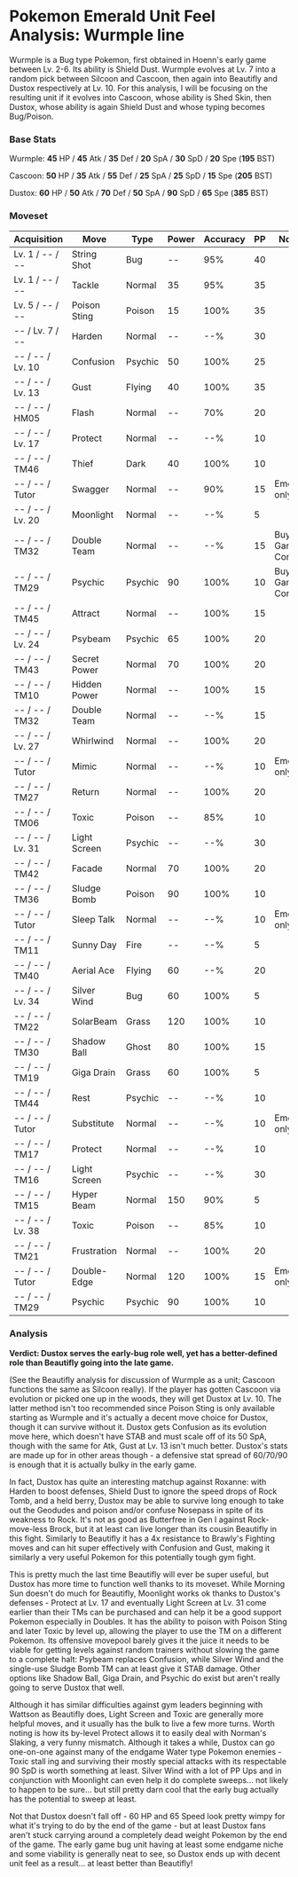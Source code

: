 # Pokemon Emerald Unit Feel Analysis: Wurmple line

Wurmple is a Bug type Pokemon, first obtained in Hoenn's early game between Lv. 2-6. Its ability is Shield Dust. Wurmple evolves at Lv. 7 into a random pick between Silcoon and Cascoon, then again into Beautifly and Dustox respectively at Lv. 10. For this analysis, I will be focusing on the resulting unit if it evolves into Cascoon, whose ability is Shed Skin, then Dustox, whose ability is again Shield Dust and whose typing becomes Bug/Poison. 

### Base Stats

Wurmple: **45** HP / **45** Atk / **35** Def / **20** SpA / **30** SpD / **20** Spe (**195** BST)

Cascoon: **50** HP / **35** Atk / **55** Def / **25** SpA / **25** SpD / **15** Spe (**205** BST)

Dustox: **60** HP / **50** Atk / **70** Def / **50** SpA / **90** SpD / **65** Spe (**385** BST)

### Moveset

| Acquisition      | Move         | Type    | Power | Accuracy | PP | Notes              |
|------------------|--------------|---------|-------|----------|----|--------------------|
| Lv. 1 / -- / --  | String Shot  | Bug     | --    | 95%      | 40 |                    |
| Lv. 1 / -- / --  | Tackle       | Normal  | 35    | 95%      | 35 |                    |
| Lv. 5 / -- / --  | Poison Sting | Poison  | 15    | 100%     | 35 |                    |
| -- / Lv. 7 / --  | Harden       | Normal  | --    | --%      | 30 |                    |
| -- / -- / Lv. 10 | Confusion    | Psychic | 50    | 100%     | 25 |                    |
| -- / -- / Lv. 13 | Gust         | Flying  | 40    | 100%     | 35 |                    |
| -- / -- / HM05   | Flash        | Normal  | --    | 70%      | 20 |                    |
| -- / -- / Lv. 17 | Protect      | Normal  | --    | --%      | 10 |                    |
| -- / -- / TM46   | Thief        | Dark    | 40    | 100%     | 10 |                    |
| -- / -- / Tutor  | Swagger      | Normal  | --    | 90%      | 15 | Emerald only       |
| -- / -- / Lv. 20 | Moonlight    | Normal  | --    | --%      | 5  |                    |
| -- / -- / TM32   | Double Team  | Normal  | --    | --%      | 15 | Buy at Game Corner |
| -- / -- / TM29   | Psychic      | Psychic | 90    | 100%     | 10 | Buy at Game Corner |
| -- / -- / TM45   | Attract      | Normal  | --    | 100%     | 15 |                    |
| -- / -- / Lv. 24 | Psybeam      | Psychic | 65    | 100%     | 20 |                    |
| -- / -- / TM43   | Secret Power | Normal  | 70    | 100%     | 20 |                    |
| -- / -- / TM10   | Hidden Power | Normal  | --    | 100%     | 15 |                    |
| -- / -- / TM32   | Double Team  | Normal  | --    | --%      | 15 |                    |
| -- / -- / Lv. 27 | Whirlwind    | Normal  | --    | 100%     | 20 |                    |
| -- / -- / Tutor  | Mimic        | Normal  | --    | --%      | 10 | Emerald only       |
| -- / -- / TM27   | Return       | Normal  | --    | 100%     | 20 |                    |
| -- / -- / TM06   | Toxic        | Poison  | --    | 85%      | 10 |                    |
| -- / -- / Lv. 31 | Light Screen | Psychic | --    | --%      | 30 |                    |
| -- / -- / TM42   | Facade       | Normal  | 70    | 100%     | 20 |                    |
| -- / -- / TM36   | Sludge Bomb  | Poison  | 90    | 100%     | 10 |                    |
| -- / -- / Tutor  | Sleep Talk   | Normal  | --    | --%      | 10 | Emerald only       |
| -- / -- / TM11   | Sunny Day    | Fire    | --    | --%      | 5  |                    |
| -- / -- / TM40   | Aerial Ace   | Flying  | 60    | --%      | 20 |                    |
| -- / -- / Lv. 34 | Silver Wind  | Bug     | 60    | 100%     | 5  |                    |
| -- / -- / TM22   | SolarBeam    | Grass   | 120   | 100%     | 10 |                    |
| -- / -- / TM30   | Shadow Ball  | Ghost   | 80    | 100%     | 15 |                    |
| -- / -- / TM19   | Giga Drain   | Grass   | 60    | 100%     | 5  |                    |
| -- / -- / TM44   | Rest         | Psychic | --    | --%      | 10 |                    |
| -- / -- / Tutor  | Substitute   | Normal  | --    | --%      | 10 | Emerald only       |
| -- / -- / TM17   | Protect      | Normal  | --    | --%      | 10 |                    |
| -- / -- / TM16   | Light Screen | Psychic | --    | --%      | 30 |                    |
| -- / -- / TM15   | Hyper Beam   | Normal  | 150   | 90%      | 5  |                    |
| -- / -- / Lv. 38 | Toxic        | Poison  | --    | 85%      | 10 |                    |
| -- / -- / TM21   | Frustration  | Normal  | --    | 100%     | 20 |                    |
| -- / -- / Tutor  | Double-Edge  | Normal  | 120   | 100%     | 15 | Emerald only       |
| -- / -- / TM29   | Psychic      | Psychic | 90    | 100%     | 10 |                    |

### Analysis

**Verdict: Dustox serves the early-bug role well, yet has a better-defined role than Beautifly going into the late game.**

(See the Beautifly analysis for discussion of Wurmple as a unit; Cascoon functions the same as Silcoon really). If the player has gotten Cascoon via evolution or picked one up in the woods, they will get Dustox at Lv. 10. The latter method isn't too recommended since Poison Sting is only available starting as Wurmple and it's actually a decent move choice for Dustox, though it can survive without it. Dustox gets Confusion as its evolution move here, which doesn't have STAB and must scale off of its 50 SpA, though with the same for Atk, Gust at Lv. 13 isn't much better. Dustox's stats are made up for in other areas though - a defensive stat spread of 60/70/90 is enough that it is actually bulky in the early game. 

In fact, Dustox has quite an interesting matchup against Roxanne: with Harden to boost defenses, Shield Dust to ignore the speed drops of Rock Tomb, and a held berry, Dustox may be able to survive long enough to take out the Geodudes and poison and/or confuse Nosepass in spite of its weakness to Rock. It's not as good as Butterfree in Gen I against Rock-move-less Brock, but it at least can live longer than its cousin Beautifly in this fight. Similarly to Beautifly it has a 4x resistance to Brawly's Fighting moves and can hit super effectively with Confusion and Gust, making it similarly a very useful Pokemon for this potentially tough gym fight. 

This is pretty much the last time Beautifly will ever be super useful, but Dustox has more time to function well thanks to its moveset. While Morning Sun doesn't do much for Beautifly, Moonlight works ok thanks to Dustox's defenses - Protect at Lv. 17 and eventually Light Screen at Lv. 31 come earlier than their TMs can be purchased and can help it be a good support Pokemon especially in Doubles. It has the ability to poison with Poison Sting and later Toxic by level up, allowing the player to use the TM on a different Pokemon. Its offensive movepool barely gives it the juice it needs to be viable for getting levels against random trainers without slowing the game to a complete halt: Psybeam replaces Confusion, while Silver Wind and the single-use Sludge Bomb TM can at least give it STAB damage. Other options like Shadow Ball, Giga Drain, and Psychic do exist but aren't really going to serve Dustox that well.

Although it has similar difficulties against gym leaders beginning with Wattson as Beautifly does, Light Screen and Toxic are generally more helpful moves, and it usually has the bulk to live a few more turns. Worth noting is how its by-level Protect allows it to easily deal with Norman's Slaking, a very funny mismatch. Although it takes a while, Dustox can go one-on-one against many of the endgame Water type Pokemon enemies - Toxic stall ing and surviving their mostly special attacks with its respectable 90 SpD is worth something at least. Silver Wind with a lot of PP Ups and in conjunction with Moonlight can even help it do complete sweeps... not likely to happen to be sure... but still pretty darn cool that the early bug actually has the potential to sweep at least. 

Not that Dustox doesn't fall off - 60 HP and 65 Speed look pretty wimpy for what it's trying to do by the end of the game - but at least Dustox fans aren't stuck carrying around a completely dead weight Pokemon by the end of the game. The early game bug unit having at least some endgame niche and some viability is generally neat to see, so Dustox ends up with decent unit feel as a result... at least better than Beautifly!